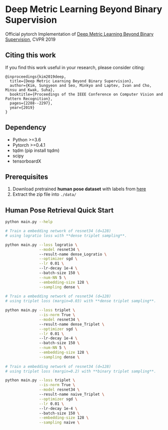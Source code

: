 # Deep Metric Learning Beyond Binary Supervision
Official pytorch Implementation of [Deep Metric Learning Beyond Binary Supervision](https://arxiv.org/abs/1904.09626), CVPR 2019

## Citing this work
If you find this work useful in your research, please consider citing:

    @inproceedings{kim2019deep,
      title={Deep Metric Learning Beyond Binary Supervision},
      author={Kim, Sungyeon and Seo, Minkyo and Laptev, Ivan and Cho, Minsu and Kwak, Suha},
      booktitle={Proceedings of the IEEE Conference on Computer Vision and Pattern Recognition},
      pages={2288--2297},
      year={2019}
    }
    
##  Dependency
* Python >=3.6
* Pytorch >=0.4.1
* tqdm (pip install tqdm)
* scipy
* tensorboardX

## Prerequisites 
1. Download pretrained **human pose dataset** with labels from [here](https://drive.google.com/file/d/1_KJw9wD1WEjproxuNQf2M9J3JamTt9WD/view?usp=sharing)
2. Extract the zip file into `./data/`

## Human Pose Retrieval Quick Start

```bash
python main.py --help

# Train a embedding network of resnet34 (d=128)
# using logratio loss with **dense triplet sampling**.

python main.py --loss logratio \
               --model resnet34 \ 
               --result-name dense_Logratio \
               --optimizer sgd \
               --lr 0.01 \ 
               --lr-decay 1e-4 \ 
               --batch-size 150 \
               --num-NN 5 \
               --embedding-size 128 \
               --sampling dense \
               
# Train a embedding network of resnet34 (d=128)
# using triplet loss (margin=0.03) with **dense triplet sampling**.

python main.py --loss triplet \
               --is-norm True \
               --model resnet34 \ 
               --result-name dense_Triplet \
               --optimizer sgd \
               --lr 0.01 \ 
               --lr-decay 1e-4 \ 
               --batch-size 150 \
               --num-NN 5 \
               --embedding-size 128 \
               --sampling dense \               
               
# Train a embedding network of resnet34 (d=128)
# using triplet loss (margin=0.2) with **binary triplet sampling**.

python main.py --loss triplet \
               --is-norm True \
               --model resnet34 \ 
               --result-name naive_Triplet \
               --optimizer sgd \
               --lr 0.01 \ 
               --lr-decay 1e-4 \ 
               --batch-size 150 \
               --embedding-size 128 \
               --sampling naive \     

